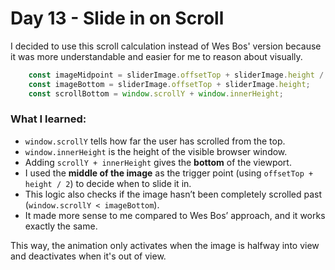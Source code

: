 #  Day 13 - Slide in on Scroll

I decided to use this scroll calculation instead of Wes Bos' version because it was more understandable and easier for me to reason about visually.

```js
    const imageMidpoint = sliderImage.offsetTop + sliderImage.height / 2;
    const imageBottom = sliderImage.offsetTop + sliderImage.height;
    const scrollBottom = window.scrollY + window.innerHeight;
```

### What I learned:

* `window.scrollY` tells how far the user has scrolled from the top.
* `window.innerHeight` is the height of the visible browser window.
* Adding `scrollY + innerHeight` gives the **bottom** of the viewport.
* I used the **middle of the image** as the trigger point (using `offsetTop + height / 2`) to decide when to slide it in.
* This logic also checks if the image hasn’t been completely scrolled past (`window.scrollY < imageBottom`).
* It made more sense to me compared to Wes Bos’ approach, and it works exactly the same.

This way, the animation only activates when the image is halfway into view and deactivates when it's out of view.
